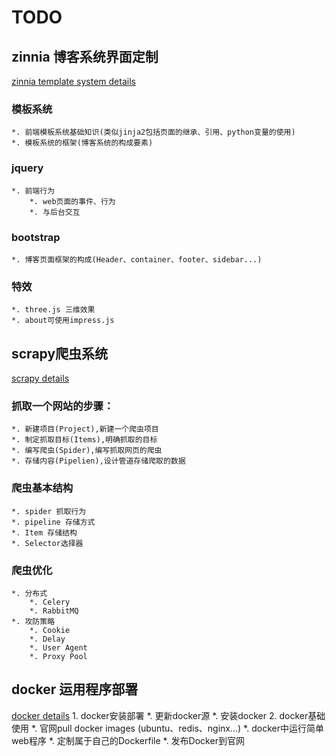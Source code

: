 TODO
====
## zinnia 博客系统界面定制
[zinnia template system details](https://github.com/beyoung/TODO/blob/master/zinnia_blog_record.md)
### 模板系统
	*. 前端模板系统基础知识(类似jinja2包括页面的继承、引用、python变量的使用)
	*. 模板系统的框架(博客系统的构成要素)
### jquery
	*. 前端行为  
		*. web页面的事件、行为
		*. 与后台交互
### bootstrap
	*. 博客页面框架的构成(Header、container、footer、sidebar...)
### 特效
	*. three.js 三维效果
	*. about可使用impress.js 


## scrapy爬虫系统
[scrapy details](https://github.com/beyoung/TODO/blob/master/scrapy_spider_record.md)

### 抓取一个网站的步骤：
	*. 新建项目(Project),新建一个爬虫项目
	*. 制定抓取目标(Items),明确抓取的目标
	*. 编写爬虫(Spider),编写抓取网页的爬虫
	*. 存储内容(Pipelien),设计管道存储爬取的数据

### 爬虫基本结构
	*. spider 抓取行为
	*. pipeline 存储方式
	*. Item 存储结构
	*. Selector选择器
### 爬虫优化
	*. 分布式
		*. Celery
		*. RabbitMQ
	*. 攻防策略
		*. Cookie
		*. Delay
		*. User Agent
		*. Proxy Pool

## docker 运用程序部署
[docker details](https://github.com/beyoung/TODO/blob/master/docker_record.md)
	1. docker安装部署
		*. 更新docker源
		*. 安装docker
	2. docker基础使用
		*. 官网pull docker images (ubuntu、redis、nginx...)
		*. docker中运行简单web程序
		*. 定制属于自己的Dockerfile
		*. 发布Docker到官网
